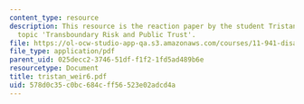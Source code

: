 ```yaml
---
content_type: resource
description: This resource is the reaction paper by the student Tristan Weir on the
  topic 'Transboundary Risk and Public Trust'.
file: https://ol-ocw-studio-app-qa.s3.amazonaws.com/courses/11-941-disaster-vulnerability-and-resilience-spring-2005/578d0c35c0bc684cff56523e02adcd4a_tristan_weir6.pdf
file_type: application/pdf
parent_uid: 025decc2-3746-51df-f1f2-1fd5ad489b6e
resourcetype: Document
title: tristan_weir6.pdf
uid: 578d0c35-c0bc-684c-ff56-523e02adcd4a
---
```

